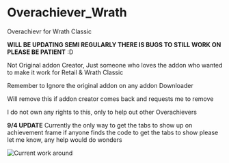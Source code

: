 # Overachiever_Wrath
Overachievr for Wrath Classic

**WILL BE UPDATING SEMI REGULARLY THERE IS BUGS TO STILL WORK ON PLEASE BE PATIENT** :D

Not Original addon Creator, Just someone who loves the addon who wanted to make it work for Retail & Wrath Classic

Remember to Ignore the original addon on any addon Downloader

Will remove this if addon creator comes back and requests me to remove

I do not own any rights to this, only to help out other Overachievers

**9/4 UPDATE**
Currently the only way to get the tabs to show up on achievement frame
if anyone finds the code to get the tabs to show please let me know, any help would do wonders

![Current work around](https://i.ibb.co/261HspS/Workaround.png) 
